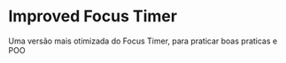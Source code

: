 # Improved Focus Timer

Uma versão mais otimizada do Focus Timer, para praticar boas praticas e POO
